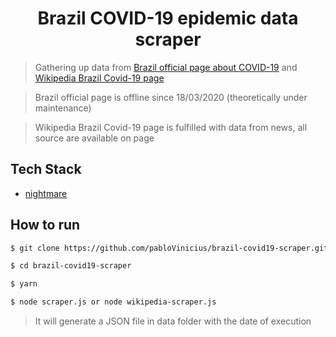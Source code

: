 <h1 align="center">
  Brazil COVID-19 epidemic data scraper
</h1>

> Gathering up data from [Brazil official page about COVID-19](http://plataforma.saude.gov.br/novocoronavirus/#COVID-19-brazil) and [Wikipedia Brazil Covid-19 page](https://en.wikipedia.org/wiki/2020_coronavirus_pandemic_in_Brazil#cite_note-107)

> Brazil official page is offline since 18/03/2020 (theoretically under maintenance)

> Wikipedia Brazil Covid-19 page is fulfilled with data from news, all source are available on page


## Tech Stack
-  [nightmare](https://github.com/segmentio/nightmare)

## How to run

```bash
$ git clone https://github.com/pabloVinicius/brazil-covid19-scraper.git

$ cd brazil-covid19-scraper

$ yarn

$ node scraper.js or node wikipedia-scraper.js
```

> It will generate a JSON file in data folder with the date of execution

